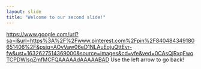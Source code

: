 ```yaml
---
layout: slide
title: "Welcome to our second slide!"
---
```

https://www.google.com/url?sa=i&url=https%3A%2F%2Fwww.pinterest.com%2Fpin%2F840484349180651406%2F&psig=AOvVaw06eD1NLAuEojuQttEvr-fw&ust=1632627514369000&source=images&cd=vfe&ved=0CAsQjRxqFwoTCPDWlsqZmfMCFQAAAAAdAAAAABAD
Use the left arrow to go back!
